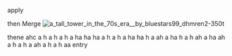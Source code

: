 apply

then
Merge ![a_tall_tower_in_the_70s_era__by_bluestars99_dhmren2-350t](https://github.com/user-attachments/assets/6ab91a4d-83d6-4ae7-b41e-2d2153b08a31)

thene 
ahc a
h a
h a
h a
ha 
ha 
ha a
h a
h a
ha 
ha h
a ah
a 
ha h
a h
ah
a ha
 ah
a h
a h
a ah
a h
a h
aa  entry 
